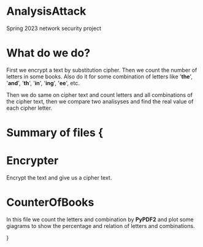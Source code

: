 # AnalysisAttack
Spring 2023 network security project

# What do we do?
First we encrypt a text by substitution cipher. Then we count the number of letters in some books. Also do it for some combination of letters like '__the__', '__and__', '__th__', '__in__', '__ing__', '__ee__', etc.

Then we do same on cipher text and count letters and all combinations of the cipher text, then we compare two analisyses and find the real value of each cipher letter.

# Summary of files {

# Encrypter
Encrypt the text and give us a cipher text.

# CounterOfBooks
In this file we count the letters and combination by __PyPDF2__ and plot some giagrams to show the percentage and relation of letters and combinations.

}
